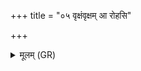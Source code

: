 +++
title = "०५ वृक्षंवृक्षम् आ रोहसि"

+++
<details><summary>मूलम् (GR)</summary>

वृक्षंवृक्षम् आ रोहसि  
वृषण्यन्तीव कन्यला ।  
जयन्ती प्रत्यातिष्ठन्ती  
संजया नाम वा असि ॥
</details>